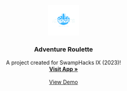 # 


<!-- PROJECT LOGO -->
<br />
<div align="center">
  <a href="https://github.com/colintle/swamphack-2023">
    <img src="Logo.png" alt="Logo" width="80" height="80">
  </a>

  <h3 align="center">Adventure Roulette</h3>

  <p align="center">
    A project created for SwampHacks IX (2023)!
    <br />
    <a href="https://github.com/"><strong>Visit App »</strong></a>
    <br />
    <br />
    <a href="https://www.youtube.com/">View Demo</a>
  </p>
</div>
